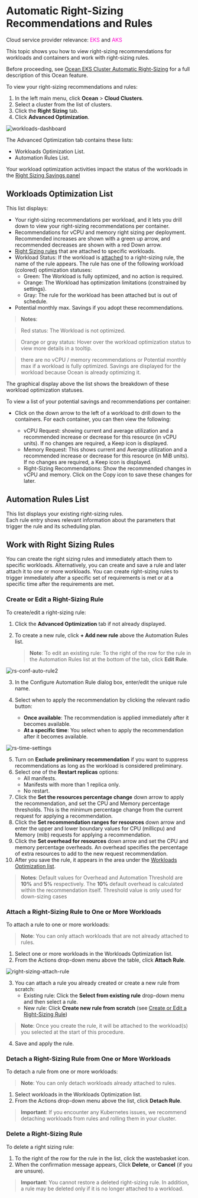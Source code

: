 <meta name=“robots” content=“noindex”>

#  Automatic Right-Sizing Recommendations and Rules

Cloud service provider relevance: <font color="#FC01CC">EKS</font> and <font color="#FC01CC">AKS</font>

This topic shows you how to view right-sizing recommendations for workloads and containers and work with right-sizing rules.

Before proceeding, see [Ocean EKS Cluster Automatic Right-Sizing](https://docs.spot.io/ocean/features/ocean-cluster-right-sizing-tab) for a full description of this Ocean feature.

To view your right-sizing recommendations and rules: 

1. In the left main menu, click **Ocean** > **Cloud Clusters**.
2. Select a cluster from the list of clusters.
3. Click the **Right Sizing** tab.  
4. Click **Advanced Optimization**. 

![workloads-dashboard](https://github.com/user-attachments/assets/37d2a1b6-61bb-4a77-acf7-32ea66df9e5d)

The Advanced Optimization tab contains these lists:  

*  Workloads Optimization List. 
*  Automation Rules List.

Your workload optimization activities impact the status of the workloads in the [Right Sizing Savings panel](ocean/features/ocean-cluster-right-sizing-tab?id=right-sizing-savings-panel)

##  Workloads Optimization List 

This list displays:  

*  Your right-sizing recommendations per workload, and it lets you drill down to view your right-sizing recommendations per container. 
*  Recommendations for vCPU and memory right sizing per deployment. Recommended increases are shown with a green up arrow, and recommended decreases are shown with a red Down arrow.  
*  [Right Sizing rules]() that are attached to specific workloads.
*  Workload Status: If the workload is [attached](ocean/features/ocean-cluster-right-sizing-recom-tab?id=attach-a-right-sizing-rule-to-one-or-more-workloads) to a right-sizing rule, the name of the rule appears. The rule has one of the following workload (colored) optimization statuses:
   *  Green: The Workload is fully optimized, and no action is required.
   *  Orange: The Workload has optimization limitations (constrained by settings). 
   *  Gray: The rule for the workload has been attached but is out of schedule.
 * Potential monthly max. Savings if you adopt these recommendations. 
 
> **Notes**:

> Red status: The Workload is not optimized.

> Orange or gray status: Hover over the workload optimization status to view more details in a tooltip.

> there are no vCPU / memory recommendations or Potential monthly max if a workload is fully optimized. Savings are displayed for the workload because Ocean is already optimizing it.
   
The graphical display above the list shows the breakdown of these workload optimization statuses.

To view a list of your potential savings and recommendations per container: 

*  Click on the down arrow to the left of a workload to drill down to the containers. For each container, you can then view the following: 

    *  vCPU Request: showing current and average utilization and a recommended increase or decrease for this resource (in vCPU units). If no changes are required, a Keep icon is displayed. 
    *  Memory Request: This shows current and Average utilization and a recommended increase or decrease for this resource (in MiB units). If no changes are required, a Keep icon is displayed. 
    *  Right-Sizing Recommendations: Show the recommended changes in vCPU and memory. Click on the Copy icon to save these changes for later. 

##  Automation Rules List 

This list displays your existing right-sizing rules.  
Each rule entry shows relevant information about the parameters that trigger the rule and its scheduling plan. 

##  Work with Right Sizing Rules 

You can create the right sizing rules and immediately attach them to specific workloads. Alternatively, you can create and save a rule and later attach it to one or more workloads. 
You can create right-sizing rules to trigger immediately after a specific set of requirements is met or at a specific time after the requirements are met. 

###   Create or Edit a Right-Sizing Rule 

To create/edit a right-sizing rule: 

1.   Click the **Advanced Optimization** tab if not already displayed.
2.   To create a new rule,	click **+ Add new rule** above the Automation Rules list.
     
     >**Note**: To edit an existing rule: To the right of the row for the rule in the Automation Rules list at the bottom of the tab, click **Edit Rule**. 

![rs-conf-auto-rule2](https://github.com/user-attachments/assets/fa96a30d-15ad-443a-b5a0-925edbbb98be)

<!--NEW SCREEN REQUIRED - NEW SCREEN REQUIRED -NEW SCREEN REQUIRED NEW SCREEN REQUIRED-->

3.   In the Configure Automation Rule dialog box, enter/edit the unique rule name.
4.   Select when to apply the recommendation by clicking the relevant radio button: 

      *   **Once available**: The recommendation is applied immediately after it becomes available. 
      *   **At a specific time**: You select when to apply the recommendation after it becomes available.

![rs-time-settings](https://github.com/user-attachments/assets/aca5e891-e382-4863-aa4e-7972c4f362df)

5. Turn on **Exclude preliminary recommendation** if you want to suppress recommendations as long as the workload is considered preliminary.
6. Select one of the **Restart replicas** options:
   * All manifests.
   * Manifests with more than 1 replica only.
   * No restart.
7. Click the **Set the resources percentage change** down arrow to apply the recommendation, and set the CPU and Memory percentage thresholds. This is the minimum percentage change from the current request for applying a recommendation.
8. Click the **Set recommendation ranges for resources** down arrow and enter the upper and lower boundary values for CPU (millicpu) and Memory (mib) requests for applying a recommendation.
9. Click the **Set overhead for resources** down arrow and set the CPU and memory percentage overheads. An overhead specifies the percentage of extra resources to add to the new request recommendation.
10. After you save the rule, it appears in the area under the [Workloads Optimization list](https://docs.spot.io/ocean/features/ocean-cluster-right-sizing-recom-tab?id=workloads-optimization-list).

> **Notes**:
> Default values for Overhead and Automation Threshold are **10%** and **5%** respectively.
> The **10%** default overhead is calculated within the recommendation itself.
> Threshold value is only used for down-sizing cases

###   Attach a Right-Sizing Rule to One or More Workloads 

To attach a rule to one or more workloads: 

>**Note**: You can only attach workloads that are not already attached to rules.

1.   Select one or more workloads in the Workloads Optimization list. 
2.   From the Actions drop-down menu above the table, click **Attach Rule**.

![right-sizing-attach-rule](https://github.com/spotinst/help/assets/159915991/dbc36aec-bc82-4b01-a75a-a6776970a785)

3.   You can attach a rule you already created or create a new rule from scratch:
      *   Existing rule: Click the **Select from existing rule** drop-down menu and then select a rule. 
      *   New rule: Click **Create new rule from scratch** (see [Create or Edit a Right-Sizing Rule]())
  
>**Note**: Once you create the rule, it will be attached to the workload(s) you selected at the start of this procedure. 

4.   Save and apply the rule. 

###   Detach a Right-Sizing Rule from One or More Workloads 

To detach a rule from one or more workloads: 

>**Note**: You can only detach workloads already attached to rules.

1.   Select workloads in the Workloads Optimization list.
2.   From the Actions drop-down menu above the list, click **Detach Rule**.

>**Important**: If you encounter any Kubernetes issues, we recommend detaching workloads from rules and rolling them in your cluster.

###   Delete a Right-Sizing Rule 

To delete a right sizing rule: 

1.   To the right of the row for the rule in the list, click the wastebasket icon. 
2.   When the confirmation message appears, Click **Delete**, or **Cancel** (if you are unsure). 

>**Important**: You cannot restore a deleted right-sizing rule. In addition, a rule may be deleted only if it is no longer attached to a workload.

<!-- # Best Practices

These are the Right-Sizing Best Practices:

* Ensure more than one replica for the Admission Controller and VPA.
* Limits (percentage thresholds) should not have the same values as requests.
* If you set overheads for resources, Start with a relatively high overhead (20%) and decrease it with time.
* Install the Spot VPA project. Then restart pods, and then restart policies and flags.
* If you set boundaries (recommendation ranges for resources), do not apply the rule to all workloads. All services have different purposes.

